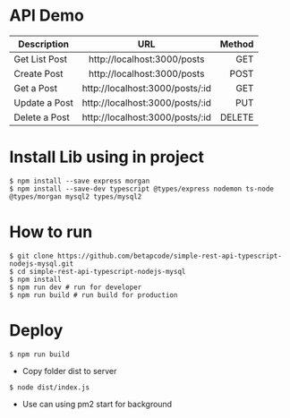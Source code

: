 
# API Demo

| Description        |    URL        | Method  |
| ------------- |:-------------:| -----:|
|  Get List Post     | http://localhost:3000/posts | GET |
| Create Post      | http://localhost:3000/posts      |   POST |
| Get a Post | http://localhost:3000/posts/:id      |    GET |
| Update a Post | http://localhost:3000/posts/:id      |    PUT |
| Delete a Post | http://localhost:3000/posts/:id      |    DELETE |


# Install Lib using in project
```
$ npm install --save express morgan
$ npm install --save-dev typescript @types/express nodemon ts-node @types/morgan mysql2 types/mysql2
```

# How to run 
```
$ git clone https://github.com/betapcode/simple-rest-api-typescript-nodejs-mysql.git
$ cd simple-rest-api-typescript-nodejs-mysql
$ npm install
$ npm run dev # run for developer
$ npm run build # run build for production
```

# Deploy 
```
$ npm run build
```
- Copy folder dist to server
```
$ node dist/index.js
```
- Use can using pm2 start for background 